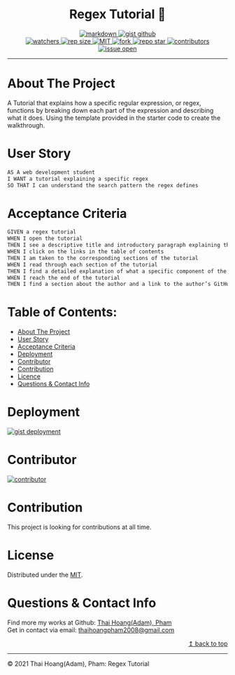 <h1 align="center"> Regex Tutorial 🚩</h1>
<p align="center">
  <a href="#">
  <img alt="markdown" src="https://img.shields.io/badge/Markdown-000000?style=for-the-badge&logo=markdown&logoColor=white" target="_blank" />
  <a href="#">
  <img alt="gist github" src="https://img.shields.io/badge/Gist-GitHub-100000?style=for-the-badge&logo=github&logoColor=white" target="_blank" />
  <br>
  <a href="#">
  <img alt="watchers" src="https://img.shields.io/github/watchers/ThiHoangPham/regex-tutorial?color=%2346b946&style=flat-square" target="_blank" />
  <a href="#">
  <img alt="rep size" src="https://img.shields.io/github/repo-size/ThiHoangPham/regex-tutorial?style=flat-square" target="_blank" />
  <a href="https://github.com/ThiHoangPham/regex-tutorial/blob/main/LICENSE">
  <img alt="MIT" src="https://img.shields.io/badge/license-MIT-yellow.svg?style=flat-square" target="_blank" />
  </a>
  <a href="#">
  <img alt="fork" src="https://img.shields.io/github/forks/ThiHoangPham/regex-tutorial.svg?style=flat-square" target="_blank" />
  <a href="#">
  <img alt="repo star" src="https://img.shields.io/github/stars/ThiHoangPham/regex-tutorial?color=%23ff00bf&style=flat-square" target="_blank" />
  </a>
  <a href="#">
  <img alt="contributors" src="https://img.shields.io/github/contributors/ThiHoangPham/regex-tutorial?style=flat-square" target="_blank" />
  </a>
  <a href="#">
  <img alt="issue open" src="https://img.shields.io/github/issues-raw/ThiHoangPham/regex-tutorial?style=flat-square" target="_blank" />
  </a>
</p>
<hr>

# About The Project
A Tutorial that explains how a specific regular expression, or regex, functions by breaking down each part of the expression and describing what it does. Using the template provided in the starter code to create the walkthrough.

# User Story

```md
AS A web development student
I WANT a tutorial explaining a specific regex
SO THAT I can understand the search pattern the regex defines
```

# Acceptance Criteria

```md
GIVEN a regex tutorial
WHEN I open the tutorial
THEN I see a descriptive title and introductory paragraph explaining the purpose of the tutorial, a summary describing the regex featured in the tutorial, a table of contents linking to different sections that break down each component of the regex and explain what it does, and a section about the author with a link to the author’s GitHub profile
WHEN I click on the links in the table of contents
THEN I am taken to the corresponding sections of the tutorial
WHEN I read through each section of the tutorial
THEN I find a detailed explanation of what a specific component of the regex does
WHEN I reach the end of the tutorial
THEN I find a section about the author and a link to the author’s GitHub profile
```
# Table of Contents:
- [About The Project](#about-the-project)
- [User Story](#user-story)
- [Acceptance Criteria](#acceptance-criteria)
- [Deployment ](#deployment)
- [Contributor](#contributor)
- [Contribution](#contribution)
- [Licence](#license)
- [Questions & Contact Info](#questions-&-contact-info)

# Deployment 
<a href="https://gist.github.com/ThiHoangPham/6e243ca74c98d6422e30ee9c17f7f0a7">
  <img alt="gist deployment" src="https://img.shields.io/badge/gist-GitHub-100000?style=for-the-badge&logo=github&logoColor=white" target="_blank" />
  </a>

# Contributor
<a href="https://github.com/ThiHoangPham/regex-tutorial">
  <img alt="contributor" src="https://contrib.rocks/image?repo=ThiHoangPham/regex-tutorial" target="_blank" />
  </a>

# Contribution
This project is looking for contributions at all time.

# License
  Distributed under the [MIT](hhttps://github.com/ThiHoangPham/regex-tutorial/blob/main/LICENSE).

  # Questions & Contact Info
  Find more my works at Github: 
  [Thai Hoang(Adam), Pham](https://github.com/ThiHoangPham)
  </br>
  Get in contact via email: thaihoangpham2008@gmail.com

  <p align ="right"><a href="#">↥ back to top</a></p>
  
- - -
© 2021 Thai Hoang(Adam), Pham: Regex Tutorial
